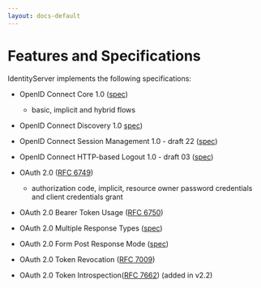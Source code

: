 ```yaml
---
layout: docs-default
---
```


# Features and Specifications

IdentityServer implements the following specifications:

* OpenID Connect Core 1.0 ([spec](http://openid.net/specs/openid-connect-core-1_0.html))
    * basic, implicit and hybrid flows
* OpenID Connect Discovery 1.0 [spec](http://openid.net/specs/openid-connect-discovery-1_0.html))
* OpenID Connect Session Management 1.0 - draft 22 ([spec](http://openid.net/specs/openid-connect-session-1_0.html))
* OpenID Connect HTTP-based Logout 1.0 - draft 03 ([spec](http://openid.net/specs/openid-connect-logout-1_0.html))

* OAuth 2.0 ([RFC 6749](http://tools.ietf.org/html/rfc6749))
    * authorization code, implicit, resource owner password credentials and client credentials grant
* OAuth 2.0 Bearer Token Usage ([RFC 6750](http://tools.ietf.org/html/rfc6750))
* OAuth 2.0 Multiple Response Types ([spec](http://openid.net/specs/oauth-v2-multiple-response-types-1_0.html))
* OAuth 2.0 Form Post Response Mode ([spec](http://openid.net/specs/oauth-v2-form-post-response-mode-1_0.html))
* OAuth 2.0 Token Revocation ([RFC 7009](https://tools.ietf.org/html/rfc7009))
* OAuth 2.0 Token Introspection([RFC 7662](https://tools.ietf.org/html/rfc7662)) (added in v2.2)

